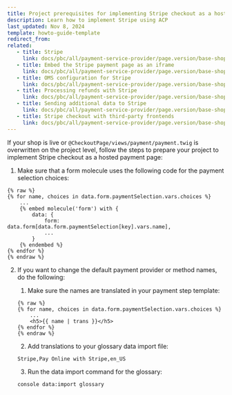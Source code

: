 ```yaml
---
title: Project prerequisites for implementing Stripe checkout as a hosted payment page
description: Learn how to implement Stripe using ACP
last_updated: Nov 8, 2024
template: howto-guide-template
redirect_from:
related:
   - title: Stripe
     link: docs/pbc/all/payment-service-provider/page.version/base-shop/third-party-integrations/stripe/stripe.html
   - title: Embed the Stripe payment page as an iframe
     link: docs/pbc/all/payment-service-provider/page.version/base-shop/third-party-integrations/stripe/project-guidelines-for-stripe/embed-the-stripe-payment-page-as-an-iframe.html
   - title: OMS configuration for Stripe
     link: docs/pbc/all/payment-service-provider/page.version/base-shop/third-party-integrations/stripe/project-guidelines-for-stripe/oms-configuration-for-stripe.html
   - title: Processing refunds with Stripe
     link: docs/pbc/all/payment-service-provider/page.version/base-shop/third-party-integrations/stripe/project-guidelines-for-stripe/processing-refunds-with-stripe.html
   - title: Sending additional data to Stripe
     link: docs/pbc/all/payment-service-provider/page.version/base-shop/third-party-integrations/stripe/project-guidelines-for-stripe/sending-additional-data-to-stripe.html
   - title: Stripe checkout with third-party frontends
     link: docs/pbc/all/payment-service-provider/page.version/base-shop/third-party-integrations/stripe/project-guidelines-for-stripe/stripe-checkout-with-third-party-frontends.html
---
```


If your shop is live or `@CheckoutPage/views/payment/payment.twig` is overwritten on the project level, follow the steps to prepare your project to implement Stripe checkout as a hosted payment page:

1. Make sure that a form molecule uses the following code for the payment selection choices:

```twig
{% raw %}
{% for name, choices in data.form.paymentSelection.vars.choices %}
    ...
    {% embed molecule('form') with {
        data: {
            form: data.form[data.form.paymentSelection[key].vars.name],
            ...
        }
    {% endembed %}
{% endfor %}
{% endraw %}       
```

2. If you want to change the default payment provider or method names, do the following:
   1. Make sure the names are translated in your payment step template:

   ```twig
   {% raw %}
   {% for name, choices in data.form.paymentSelection.vars.choices %}
       ...
       <h5>{{ name | trans }}</h5>
   {% endfor %}
   {% endraw %}
   ```

   2. Add translations to your glossary data import file:

   ```csv
   Stripe,Pay Online with Stripe,en_US
   ```

    3. Run the data import command for the glossary:

   ```bash
   console data:import glossary
   ```
